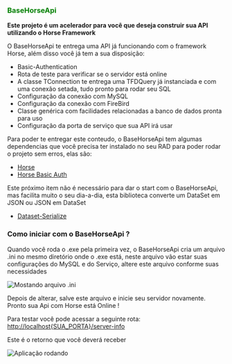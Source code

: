 <!DOCTYPE html>
<html lang="PT-BR">
<head>
    <meta charset="UTF-8">
    <meta http-equiv="X-UA-Compatible" content="IE=edge">
    <meta name="viewport" content="width=device-width, initial-scale=1.0">
</head>
<body>
    <H3 style="color: green;">BaseHorseApi</H3>
    <p style="font-weight: bold;">Este projeto é um acelerador para você que deseja construir sua API utilizando o Horse Framework</p>
    <p>O BaseHorseApi te entrega uma API já funcionando com o framework Horse, além disso você já tem a sua disposição:</p>
    <ul>
        <li>Basic-Authentication</li>
        <li>Rota de teste para verificar se o servidor está online</li>
        <li>A classe TConnection te entrega uma TFDQuery já instanciada e com uma conexão setada, tudo pronto para rodar seu SQL</li>
        <li>Configuração da conexão com MySQL</li>
        <li>Configuração da conexão com FireBird</li>
        <li>Classe genérica com facilidades relacionadas a banco de dados pronta para uso</li>
        <li>Configuração da porta de serviço que sua API irá usar</li> 
    </ul>
    <p>Para poder te entregar este conteudo, o BaseHorseApi tem algumas dependencias que você precisa ter instalado no seu RAD para poder rodar o projeto sem erros, elas são:</p>
    <ul>
        <li><a href="https://github.com/HashLoad/horse" target="_blank"> Horse</a></li>
        <li><a href="https://github.com/HashLoad/horse-basic-auth" target="_blank"> Horse Basic Auth</a></li>
    </ul>
    <p>Este próximo item não é necessário para dar o start com o BaseHorseApi, mas facilita muito o seu dia-a-dia, esta biblioteca converte um DataSet em JSON ou JSON em DataSet</p>
    <ul>
        <li><a href="https://github.com/viniciussanchez/dataset-serialize" target="_blank"> Dataset-Serialize</a></li>
    </ul>
    <H3>Como iniciar com o BaseHorseApi ?</H3>
    <p>Quando você roda o .exe pela primeira vez, o BaseHorseApi cria um arquivo .ini no mesmo diretório onde o .exe está, neste arquivo vão estar suas configurações do MySQL e do Serviço, altere este arquivo conforme suas necessidades</p>
    <img src="https://iili.io/17Ny3Q.png" alt="Mostando arquivo .ini">
    <p>Depois de alterar, salve este arquivo e inicie seu servidor novamente. Pronto sua Api com Horse está Online !</p>
    <p>Para testar você pode acessar a seguinte rota: <a href="http://localhost{SUA_PORTA}/server-info">http://localhost{SUA_PORTA}/server-info</a></p> 
    <p>Este é o retorno que você deverá receber</p>
    <img src="https://iili.io/17Olcl.png" alt="Aplicação rodando">
</body>
</html>



